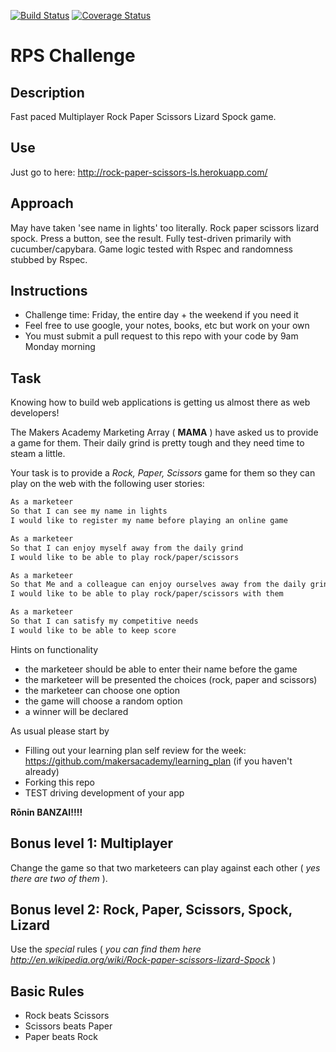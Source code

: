 [![Build Status](https://travis-ci.org/joejknowles/rps-challenge.svg?branch=multiplayer)](https://travis-ci.org/joejknowles/rps-challenge) [![Coverage Status](https://coveralls.io/repos/joejknowles/rps-challenge/badge.svg?branch=master)](https://coveralls.io/r/joejknowles/rps-challenge?branch=master)
# RPS Challenge

Description
-----------
Fast paced Multiplayer Rock Paper Scissors Lizard Spock game.

Use
---
Just go to here:
http://rock-paper-scissors-ls.herokuapp.com/

Approach
--------
May have taken 'see name in lights' too literally.
Rock paper scissors lizard spock. Press a button, see the result.
Fully test-driven primarily with cucumber/capybara. Game logic tested with Rspec and randomness stubbed by Rspec.

Instructions
------------
* Challenge time: Friday, the entire day + the weekend if you need it
* Feel free to use google, your notes, books, etc but work on your own
* You must submit a pull request to this repo with your code by 9am Monday morning

Task
----
Knowing how to build web applications is getting us almost there as web developers!

The Makers Academy Marketing Array ( **MAMA** ) have asked us to provide a game for them. Their daily grind is pretty tough and they need time to steam a little.

Your task is to provide a _Rock, Paper, Scissors_ game for them so they can play on the web with the following user stories:

```sh
As a marketeer
So that I can see my name in lights
I would like to register my name before playing an online game

As a marketeer
So that I can enjoy myself away from the daily grind
I would like to be able to play rock/paper/scissors

As a marketeer
So that Me and a colleague can enjoy ourselves away from the daily grind
I would like to be able to play rock/paper/scissors with them

As a marketeer
So that I can satisfy my competitive needs
I would like to be able to keep score
```

Hints on functionality

- the marketeer should be able to enter their name before the game
- the marketeer will be presented the choices (rock, paper and scissors)
- the marketeer can choose one option
- the game will choose a random option
- a winner will be declared


As usual please start by

* Filling out your learning plan self review for the week: https://github.com/makersacademy/learning_plan (if you haven't already)
* Forking this repo
* TEST driving development of your app

**Rōnin BANZAI!!!!**

## Bonus level 1: Multiplayer

Change the game so that two marketeers can play against each other ( _yes there are two of them_ ).

## Bonus level 2: Rock, Paper, Scissors, Spock, Lizard

Use the _special_ rules ( _you can find them here http://en.wikipedia.org/wiki/Rock-paper-scissors-lizard-Spock_ )

## Basic Rules

- Rock beats Scissors
- Scissors beats Paper
- Paper beats Rock
